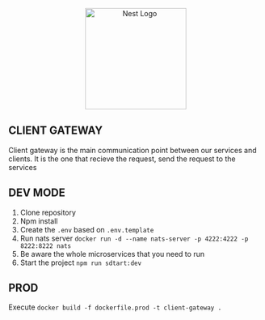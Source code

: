 <p align="center">
  <a href="http://nestjs.com/" target="blank"><img src="https://nestjs.com/img/logo-small.svg" width="200" alt="Nest Logo" /></a>
</p>


## CLIENT GATEWAY
Client gateway is the main communication point between our services and clients.
It is the one that recieve the request, send the request to the services


## DEV MODE
1. Clone repository
2. Npm install
3. Create the `.env` based on `.env.template`
4. Run nats server 
`docker run -d --name nats-server -p 4222:4222 -p 8222:8222 nats`
5. Be aware the whole microservices that you need to run
6. Start the project `npm run sdtart:dev`


## PROD

Execute ```docker build -f dockerfile.prod -t client-gateway .```